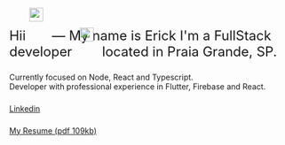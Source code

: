 
  <span style="positions: relative;font-size: 1.5rem">
    Hii
    <img style="position: absolute; top: 14px" height="25" src="https://emojipedia-us.s3.amazonaws.com/source/microsoft-teams/337/waving-hand_1f44b.png"  />
      &nbsp;&nbsp;&nbsp;&nbsp;&nbsp — My name is Erick I'm a FullStack developer&nbsp
    <img style="position: absolute; top: 50px" height="25" src="https://emojipedia-us.s3.amazonaws.com/source/microsoft-teams/337/man-technologist_1f468-200d-1f4bb.png"  />
    &nbsp;&nbsp;&nbsp;&nbsp;&nbsp located in Praia Grande, SP.
  </span>


  ###

  <p>Currently focused on Node, React and Typescript.<br>Developer with professional experience in Flutter, Firebase and React.</p>

  ###
  [Linkedin](https://www.linkedin.com/in/erickcintra)
  ###
  [My Resume (pdf 109kb)](https://duckduckgo.com)
